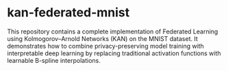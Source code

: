 # kan-federated-mnist
This repository contains a complete implementation of Federated Learning using Kolmogorov–Arnold Networks (KAN) on the MNIST dataset. It demonstrates how to combine privacy-preserving model training with interpretable deep learning by replacing traditional activation functions with learnable B-spline interpolations.
